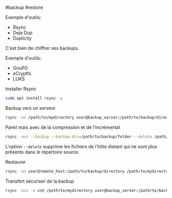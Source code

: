#backup #restore

Exemple d'outils:
- Rsync
- Deja Dup
- Duplicity

C'est bien de chiffrer ses backups.

Exemple d'outils:
- GnuPG
- eCryptfs
- LUKS

Installer Rsync
```bash
sudo apt install rsync -y
```

Backup vers un serveur
```bash
rsync -av /path/to/mydirectory user@backup_server:/path/to/backup/directory
```

Pareil mais avec de la compression et de l’incrémental 
```bash
rsync -avz --backup --backup-dir=/path/to/backup/folder --delete /path/to/mydirectory user@backup_server:/path/to/backup/directory
```
L'option `--delete` supprime les fichiers de l'hôte distant qui ne sont plus présents dans le répertoire source.

Restaurer
```bash
rsync -av user@remote_host:/path/to/backup/directory /path/to/mydirectory
```

Transfert sécuriser de la backup
```bash
rsync -avz -e ssh /path/to/mydirectory user@backup_server:/path/to/backup/directory
```
